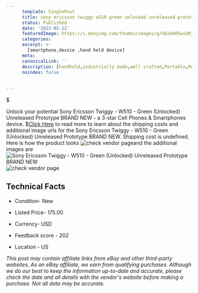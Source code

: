```yaml
---
      template: SinglePost
      title: sony ericsson twiggy w510 green unlocked unreleased prototype brand new
      status: Published
      date: '2023-02-12'
      featuredImage: https://i.ebayimg.com/thumbs/images/g/UEoAAOSwsUNjq6co/s-l225.jpg
      categories: 
      excerpt: >-
        [smartphone,device ,hand held device]
      meta:
      canonicalLink: ''
      description: [handheld,industrially made,well crafted,Portable,Mobile,Compact,Convenient,Lightweight,Maneuverable,Man-portable,Miniature,Carriable,Hand-held,Light,Holdable,Transportable,Mobile device,Pocket-sized,On-the-go,Wireless,Cordless,Compact size,Convenient size, smartphone,device ,hand held device]
      noindex: false
      
        
---
```

$

Unlock your potential Sony Ericsson Twiggy - W510 - Green (Unlocked) Unreleased Prototype BRAND NEW - a 3-star Cell Phones & Smartphones device.
$[Click Here](https://www.ebay.com/itm/275596068945?hash=item402ace4851%3Ag%3AUEoAAOSwsUNjq6co&mkevt=1&mkcid=1&mkrid=711-53200-19255-0&campid=%253CePNCampaignId%253E&customid=%253CreferenceId%253E&toolid=10049) to read more to learn about the shipping costs and additional image urls for the Sony Ericsson Twiggy - W510 - Green (Unlocked) Unreleased Prototype BRAND NEW. Shipping cost is undefined. Here is how the product looks ![check vendor page](https://i.ebayimg.com/thumbs/images/g/UEoAAOSwsUNjq6co/s-l225.jpg)and the additional images are![Sony Ericsson Twiggy - W510 - Green (Unlocked) Unreleased Prototype BRAND NEW](https://i.ebayimg.com/images/g/UEoAAOSwsUNjq6co/s-l960.jpg)![check vendor page](https://origin-galleryplus.ebayimg.com/ws/web/275596068945_2_0_1/225x225.jpg,https://origin-galleryplus.ebayimg.com/ws/web/275596068945_3_0_1/225x225.jpg,https://origin-galleryplus.ebayimg.com/ws/web/275596068945_4_0_1/225x225.jpg,https://origin-galleryplus.ebayimg.com/ws/web/275596068945_5_0_1/225x225.jpg,https://origin-galleryplus.ebayimg.com/ws/web/275596068945_6_0_1/225x225.jpg,https://origin-galleryplus.ebayimg.com/ws/web/275596068945_7_0_1/225x225.jpg)



 ## Technical Facts 



     
      

 - Condition- New 


      

 - Listed Price- 175.00 


      

 - Currency- USD 


      

 - Feedback score - 202 


      

 - Location - US 


      
      

 *_This post may contain affiliate links from eBay and other third-party websites. As an eBay affiliate, we earn from qualifying purchases. Although we do our best to keep the information up-to-date and accurate, please check the date and all details with the vendor's website before making a purchase. Not all data may be accurate._*






